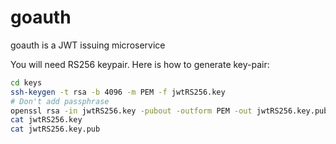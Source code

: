 # goauth
goauth is a JWT issuing microservice

You will need RS256 keypair. Here is how to generate key-pair:
```bash
cd keys
ssh-keygen -t rsa -b 4096 -m PEM -f jwtRS256.key
# Don't add passphrase
openssl rsa -in jwtRS256.key -pubout -outform PEM -out jwtRS256.key.pub
cat jwtRS256.key
cat jwtRS256.key.pub
```

